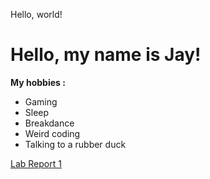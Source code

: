 Hello, world!

# Hello, my name is Jay!
**My hobbies :**
* Gaming
* Sleep
* Breakdance
* Weird coding
* Talking to a rubber duck

[Lab Report 1](lab-report-1-week-0.md)

